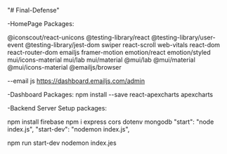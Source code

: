 "# Final-Defense"

-HomePage Packages:

@iconscout/react-unicons
@testing-library/react
@testing-library/user-event
@testing-library/jest-dom
swiper
react-scroll
web-vitals
react-dom
react-router-dom
emailjs
framer-motion
emotion/react
emotion/styled
mui/icons-material
mui/lab mui/material
@mui/lab
@mui/material
@mui/icons-material
@emailjs/browser

--email js
https://dashboard.emailjs.com/admin

-Dashboard Packages:
npm install --save react-apexcharts apexcharts

-Backend Server Setup packages:

npm install firebase
npm i express cors dotenv mongodb
"start": "node index.js",
"start-dev": "nodemon index.js",

npm run start-dev
nodemon index.jes
